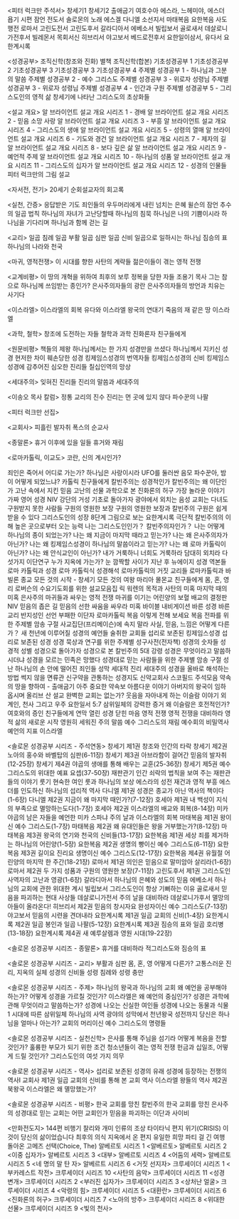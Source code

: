 
<피터 럭크만 주석서>
창세기1
창세기2
출애굽기
여호수아
에스라, 느헤미야, 에스더
욥기
시편
잠언
전도서
솔로몬의 노래
에스겔
다니엘
소선지서
마태복음
요한복음
사도행전
로마서
고린도전서
고린도후서
갈라디아서
에베소서
빌립보서
골로새서
데살로니가전후서 빌레몬서
목회서신
히브리서
야고보서
베드로전후서
요한일이삼서, 유다서
요한계시록

<성경공부>
조직신학(창조와 진화) 별책
조직신학(합본)
기초성경공부 1
기초성경공부 2
기초성경공부 3
기초성경공부 3
기초성경공부 4
주제별 성경공부 1 - 하나님과 그분의 말씀
주제별 성경공부 2 - 예수 그리스도
주제별 성경공부 3 - 위로자 성령님
주제별 성경공부 3 - 위로자 성령님
주제별 성경공부 4 - 인간과 구원
주제별 성경공부 5 - 그리스도인의 영적 삶
창세기에 나타난 그리스도의 초상화들

<설교 개요>
알 브라이언트 설교 개요 시리즈 1 - 경배
알 브라이언트 설교 개요 시리즈 2 - 믿음 소망 사랑
알 브라이언트 설교 개요 시리즈 3 - 부흥
알 브라이언트 설교 개요 시리즈 4 - 그리스도의 생애
알 브라이언트 설교 개요 시리즈 5 - 성령의 열매
알 브라이언트 설교 개요 시리즈 6 - 기도와 경건
알 브라이언트 설교 개요 시리즈 7 - 제자의 길
알 브라이언트 설교 개요 시리즈 8 - 보다 깊은 삶
알 브라이언트 설교 개요 시리즈 9 - 예언적 주제
알 브라이언트 설교 개요 시리즈 10 - 하나님의 성품
알 브라이언트 설교 개요 시리즈 11 - 그리스도의 십자가
알 브라이언트 설교 개요 시리즈 12 - 성경의 인물들
피터 럭크만의 그림 설교

<자서전, 전기>
20세기 순회설교자의 회고록

<실천, 간증>
응답받은 기도
죄인들의 우두머리에게 내린 넘치는 은혜
윌슨의 잠언
추수의 일곱 법칙
하나님의 자녀가 고난당할때
하나님의 침묵
하나님은 나의 기쁨이시라
하나님을 기다리며
하나님과 함께 걷는 길

<교리>
일곱 침례
일곱 부활
일곱 심판
일곱 신비
일곱으로 일하시는 하나님
짐승의 표
하나님의 나라와 천국

<마귀, 영적전쟁>
이 시대를 향한 사탄의 계략들
젊은이들이 겪는 영적 전쟁

<교계비평>
이 땅의 개혁을 위하여
최후의 보루
정복을 당한 자들
조용기 목사 그는 참으로 하나님께 쓰임받는 종인가?
은사주의자들의 광란
은사주의자들의 방언과 치유는 사기다

<이스라엘>
이스라엘의 회복
유다와 이스라엘 왕국의 연대기
죽음의 재 같은 땅 이스라엘

<과학, 철학>
창조에 도전하는 자들
철학과 과학
진화론자 친구들에게

<원문비평>
책들의 제왕
하나님께서는 한 가지 성경만을 쓰셨다
하나님께서 지키신 성경
현저한 차이
훼손당한 성경
킹제임스성경의 번역자들
킹제임스성경의 신비
킹제임스성경에 감추어진 심오한 진리들
칠십인역의 망상

<세대주의>
잊혀진 진리들
진리의 말씀과 세대주의

<이송오 목사 칼럼>
정통 교리의 진수
진리는 먼 곳에 있지 않다
파수꾼의 나팔

<피터 럭크만 선집>

<교회사>
피흘린 발자취
폭스의 순교사

<종말론>
휴거 이후에 있을 일들
휴거와 재림

<로마카톨릭, 이교도>
코란, 신의 계시인가?

죄인은 죽어서 어디로 가는가?
하나님은 사랑이시라
UFO를 둘러싼 음모
파수꾼아, 밤이 어떻게 되었느냐?
카톨릭 친구들에게
칼빈주의는 성경적인가
칼빈주의는 왜 이단인가
고난 속에서 지킨 믿음
고난의 선물
과학으로 본 진화론의 허구
가장 놀라운 이야기
가짜 영어 성경 NIV
강단의 거성
기초로 돌아가자
광야에서 외치는 음성
교회는 다녀도 구원받지 못한 사람들
구원의 영원한 보장
구원의 영원한 보장과 칼빈주의
구원은 쉽게 받을 수 있다
그리스도인의 성장 8단계
그림으로 보는 요한계시록
극단적 칼빈주의의 이해
높은 곳으로부터 오는 능력
나는 그리스도인인가？ 칼빈주의자인가？
나는 어떻게 하나님의 종이 되었는가?
나는 왜 지금이 마지막 때라고 믿는가?
나는 왜 은사주의자가 아닌가?
나는 왜 킹제임스성경이 하나님의 말씀이라고 믿는가?
나는 왜 로마 카톨릭이 아닌가?
나는 왜 안식교인이 아닌가?
내가 거룩하니 너희도 거룩하라
담대히 외치라
다섯가지 이단연구
누가 지옥에 가는가?
눈 깜짝할 사이가 지난 후
뉴에이지 성경 역본들
로마 카톨릭과 성경
로마 카톨릭식 성경해석
로마카톨릭의 거짓 교리들
로마카톨릭과 바빌론 종교
모든 것의 시작 - 창세기
모든 것의 여왕 마리아
몰몬교 친구들에게
몸, 혼, 영
리 로버슨의 수요기도회를 위한 설교모음집
릭 워렌의 목적과 사탄의 미혹
마지막 때의 미혹 은사주의
마귀들과 싸우는 영적 전쟁
마귀를 이기는 어린양의 보혈
배교의 결정판 NIV
믿음의 좁은 길
믿음의 선한 싸움을 싸우라
미혹
바이블 내비게이션
바른 성경 바른 교리
반지성인 선언
부패한 이단자 로마카톨릭
복음 이렇게 전해 보세요
복음 전파를 위한 주제별 암송 구절
사교집단(프리메이슨)에 속지 말라
사실, 믿음, 느낌은 어떻게 다른가？
새 천년에 이루어질 성경의 예언들
술취한 교회들
섭리로 보존된 킹제임스성경
섭리로 보존된 성경
성경 묵상과 연구를 위한 주제별 성구사전(전자책)
성경의 숫자들
성경적 성별
성경으로 돌아가자
성경으로 본 칼빈주의 5대 강령
성경은 무엇이라고 말씀하시더냐
성경을 모르는 민족은 망했다
성경대로 믿는 사람들을 위한 주제별 암송 구절
성난 하나님의 손 안에 떨어진 죄인들
성막
세대적 진리
세대주의 성경을 올바로 해석하는 방법
썩지 않을 면류관
신구약을 관통하는 성경지도
신약교회사
스코필드 주석모음
약속의 땅을 향하여 - 출애굽기
아주 중요한 약속보
아름다운 이야기
아버지의 왕국이 임하옵시며
올리브 산 설교
완벽한 교회는 없는가?
웃음을 자아내게 하는 이슬람 이야기
외계인, 천사 그리고 우주
요한일서 5:7 삼위일체의 강력한 증거
왜 이슬람은 호전적인가?
여호와의 증인 친구들에게
연막
열린 성경 닫힌 마음
영적 전쟁
영적 전쟁을 대비하라
영적 삶의 새로운 시작
영원히 세워진 주의 말씀
예수 그리스도의 재림
예수회의 비밀역사
예언의 지표 이스라엘

<솔로몬 성경공부 시리즈 - 주석연동>
창세기 제1권 창조와 인간의 타락
창세기 제2권 노아의 홍수와 바벨탑의 심판(6-11장)
창세기 제3권 아브라함이 걸어간 믿음의 발자취(12-25장)
창세기 제4권 야곱의 생애를 통해 배우는 교훈(25-36장)
창세기 제5권 예수 그리스도의 위대한 예표 요셉(37-50장)
재판관기 인간 쇠락의 법칙을 보여 주는 재판관들의 이야기
룻기 현숙한 여인 룻과 하나님의 보상
에스라의 성전 재건과 영적 부흥
에스더를 인도하신 하나님의 섭리적 역사
다니엘 제1권 성경은 종교가 아닌 역사의 책이다(1-6장)
다니엘 제2권 지금이 왜 마지막 때인가?(7-12장)
호세아 제1권 내 백성이 지식의 부족으로 멸망하는도다(1-7장)
호세아 제2권 이스라엘의 배교와 회복(8-14장)
미카 야곱의 남은 자들을 예언한 미카
스파냐 주의 날과 이스라엘의 회복
마태복음 제1권 왕이신 예수 그리스도(1-7장)
마태복음 제2권 왜 유대인들은 왕을 거부했는가?(8-12장)
마태복음 제3권 왕국의 연기와 천국의 신비들(13-17장)
요한복음 제1권 세상 죄를 제거하는 하나님의 어린양(1-5장)
요한복음 제2권 생명의 빵이신 예수 그리스도(6-11장)
요한복음 제3권 길이요 진리요 생명이신 예수 그리스도(12-17장)
요한복음 제4권 유월절 어린양의 마지막 한 주간(18-21장)
로마서 제1권 의인은 믿음으로 말미암아 살리라(1-6장)
로마서 제2권 두 가지 성품과 구원의 영원한 보장(7-11장)
고린도후서 제1권 그리스도인 사역자의 고난과 영광(1-6장)
갈라디아서 하나님의 은혜와 성도의 믿음
에베소서 하나님의 교회에 관한 위대한 계시
빌립보서 그리스도인이 항상 기뻐하는 이유
골로새서 믿음을 파괴하는 현대 사상들
데살로니가전서 주의 날을 대비하라
데살로니가후서 멸망의 아들이 올라온다!
히브리서 제2권 믿음의 창시자요 완성자이신 예수 그리스도(7-13장)
야고보서 믿음의 시련을 견뎌내라
요한계시록 제1권 일곱 교회의 신비(1-4장)
요한계시록 제2권 일곱 봉인과 일곱 나팔(5-12장)
요한계시록 제3권 짐승의 표와 일곱 호리병(13-18장)
요한계시록 제4권 새 예루살렘과 영원 시대(19-22장)


<솔로몬 성경공부 시리즈 - 종말론>
휴거를 대비하라
적그리스도와 짐승의 표

<솔로몬 성경공부 시리즈 - 교리>
부활과 심판
몸, 혼, 영 어떻게 다른가?
고통스러운 진리, 지옥의 실체
성경의 신비들
성령 침례와 성령 충만

<솔로몬 성경공부 시리즈 - 주제>
하나님의 왕국과 하나님의 교회
왜 예언을 공부해야 하는가?
어떻게 성경을 가르칠 것인가?
이스라엘은 왜 예언의 중심인가?
성경은 과학에 관해 무엇이라고 말씀하는가?
성경에 나오는 신실한 여인들
성경에 나오는 동물과 식물 1
시대에 따른 삼위일체 하나님의 사역
광야의 성막에서 천년왕국 성전까지
당신은 하나님을 얼마나 아는가?
교회의 머리이신 예수 그리스도의 명령들

<솔로몬 성경공부 시리즈 - 실천신학>
은사를 통해 주님을 섬기라
어떻게 복음을 전할 것인가?
훌륭한 부모가 되기 위한 조건
청소년들이 겪는 영적 전쟁
헌금과 십일조, 어떻게 드릴 것인가?
그리스도인의 여섯 가지 의무

<솔로몬 성경공부 시리즈 - 역사>
섭리로 보존된 성경의 유래
성경에 등장하는 전쟁의 역사Ⅰ
교회사 제1권 일곱 교회의 신비를 통해 본 교회 역사
이스라엘 왕들의 역사 제2권 북왕국 이스라엘은 왜 멸망했는가?

<솔로몬 성경공부 시리즈 - 비평>
한국 교회를 망친 칼빈주의
한국 교회를 망친 은사주의
성경대로 믿는 교회는 어떤 교회인가
믿음을 파괴하는 이단과 사이비

<만화전도지>
144편 비행기
찰리와 개미
인류의 조상
타이타닉
편지
위기(CRISIS)
이것이 당신의 삶이었습니다
최후의 의식
지옥에서 온 편지
유일한 희망
파티 걸
긴 여행
돌아온 고메즈
선택(Choice, The)
알베르토 시리즈 1 <알베르토>
알베르토 시리즈 2 <이중 십자가>
알베르토 시리즈 3 <대부>
알베르토 시리즈 4 <어둠의 세력>
알베르토 시리즈 5 <네 명의 말 탄 자>
알베르트 시리즈 6 <거짓 선지자>
크루세이더 시리즈 1 <부카레스트 작전>
크루세이더 시리즈 10 <사탄의 음악>
크루세이더 시리즈 11 <성경 변개>
크루세이더 시리즈 2 <부러진 십자가>
크루세이더 시리즈 3 <상처난 얼굴>
크루세이더 시리즈 4 <악령의 힘>
크루세이더 시리즈 5 <대환란>
크루세이더 시리즈 6 <진화론의 허구>
크루세이더 시리즈 7 <노아의 방주>
크루세이더 시리즈 8 <위대한 선물>
크루세이더 시리즈 9 <빛의 천사>